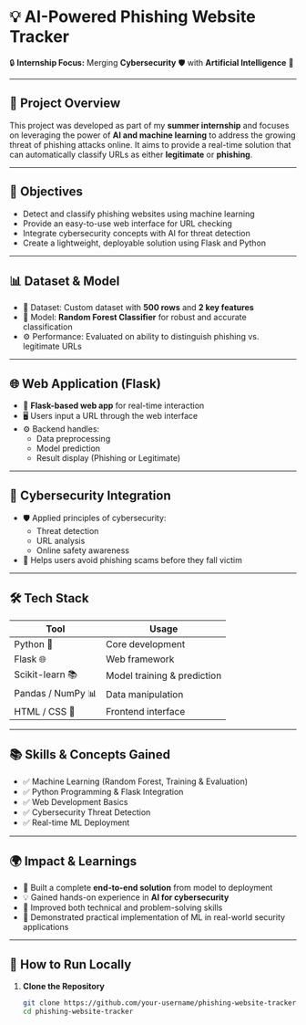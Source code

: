 # 💡 AI-Powered Phishing Website Tracker

🔒 **Internship Focus:** Merging **Cybersecurity** 🛡️ with **Artificial Intelligence** 🤖

---

## 🧠 Project Overview

This project was developed as part of my **summer internship** and focuses on leveraging the power of **AI and machine learning** to address the growing threat of phishing attacks online. It aims to provide a real-time solution that can automatically classify URLs as either **legitimate** or **phishing**.

---

## 🎯 Objectives

- Detect and classify phishing websites using machine learning
- Provide an easy-to-use web interface for URL checking
- Integrate cybersecurity concepts with AI for threat detection
- Create a lightweight, deployable solution using Flask and Python

---

## 📊 Dataset & Model

- 📁 Dataset: Custom dataset with **500 rows** and **2 key features**
- 🌲 Model: **Random Forest Classifier** for robust and accurate classification
- ⚙️ Performance: Evaluated on ability to distinguish phishing vs. legitimate URLs

---

## 🌐 Web Application (Flask)

- 🧩 **Flask-based web app** for real-time interaction
- 🖥️ Users input a URL through the web interface
- ⚙️ Backend handles:
  - Data preprocessing
  - Model prediction
  - Result display (Phishing or Legitimate)

---

## 🔐 Cybersecurity Integration

- 🛡️ Applied principles of cybersecurity:
  - Threat detection
  - URL analysis
  - Online safety awareness
- 🚨 Helps users avoid phishing scams before they fall victim

---

## 🛠️ Tech Stack

| Tool | Usage |
|------|-------|
| Python 🐍 | Core development |
| Flask 🌐 | Web framework |
| Scikit-learn 📚 | Model training & prediction |
| Pandas / NumPy 📊 | Data manipulation |
| HTML / CSS 🎨 | Frontend interface |

---

## 📚 Skills & Concepts Gained

- ✅ Machine Learning (Random Forest, Training & Evaluation)
- ✅ Python Programming & Flask Integration
- ✅ Web Development Basics
- ✅ Cybersecurity Threat Detection
- ✅ Real-time ML Deployment

---

## 🌍 Impact & Learnings

- 📌 Built a complete **end-to-end solution** from model to deployment
- 💡 Gained hands-on experience in **AI for cybersecurity**
- 🧠 Improved both technical and problem-solving skills
- 🤝 Demonstrated practical implementation of ML in real-world security applications

---

## 🚀 How to Run Locally

1. **Clone the Repository**
   ```bash
   git clone https://github.com/your-username/phishing-website-tracker.git
   cd phishing-website-tracker
